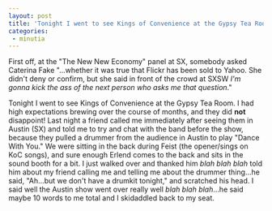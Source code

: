 ```yaml
---
layout: post
title: 'Tonight I went to see Kings of Convenience at the Gypsy Tea Room'
categories:
 - minutia
---
```


First off, at the "The New New Economy" panel at SX, somebody asked Caterina Fake "...whether it was true that Flickr has been sold to Yahoo. She didn't deny or confirm, but she said in front of the crowd at SXSW _I'm gonna kick the ass of the next person who asks me that question_."

Tonight I went to see Kings of Convenience at the Gypsy Tea Room. I had high expectations brewing over the course of months, and they did **not** disappoint! Last night a friend called me immediately after seeing them in Austin (SX) and told me to try and chat with the band before the show, because they pulled a drummer from the audience in Austin to play "Dance With You." We were sitting in the back during Feist (the opener/sings on KoC songs), and sure enough Erlend comes to the back and sits in the sound booth for a bit. I just walked over and thanked him _blah blah blah_ told him about my friend calling me and telling me about the drummer thing...he said, "Ah...but we don't have a drumkit tonight," and scratched his head. I said well the Austin show went over really well _blah blah blah_...he said maybe 10 words to me total and I skidaddled back to my seat.
